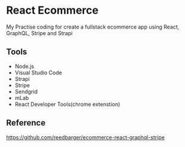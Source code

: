 # React Ecommerce

My Practise coding for create a fullstack ecommerce app using React, GraphQL, Stripe and Strapi

## Tools

- Node.js
- Visual Studio Code
- Strapi
- Stripe
- Sendgrid
- mLab
- React Developer Tools(chrome extenstion)

## Reference

<https://github.com/reedbarger/ecommerce-react-graphql-stripe>
